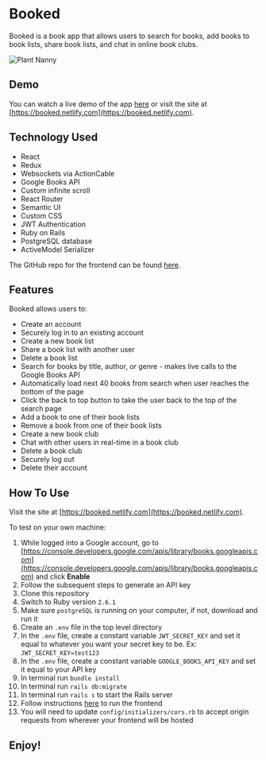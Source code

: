 # Booked

Booked is a book app that allows users to search for books, add books to book lists, share book lists, and chat in online book clubs.

![Plant Nanny](https://user-images.githubusercontent.com/8761638/69591015-5bb54d00-0fbf-11ea-8bc3-47d08e74aac8.png)

## Demo

You can watch a live demo of the app [here](#) or visit the site at [https://booked.netlify.com](https://booked.netlify.com).

## Technology Used

* React
* Redux
* Websockets via ActionCable
* Google Books API
* Custom infinite scroll
* React Router
* Semantic UI
* Custom CSS
* JWT Authentication
* Ruby on Rails
* PostgreSQL database
* ActiveModel Serializer

The GitHub repo for the frontend can be found [here](https://github.com/aresnik11/booked-frontend).

## Features

Booked allows users to:

* Create an account
* Securely log in to an existing account
* Create a new book list
* Share a book list with another user
* Delete a book list
* Search for books by title, author, or genre - makes live calls to the Google Books API
* Automatically load next 40 books from search when user reaches the bottom of the page
* Click the back to top button to take the user back to the top of the search page
* Add a book to one of their book lists
* Remove a book from one of their book lists
* Create a new book club
* Chat with other users in real-time in a book club
* Delete a book club
* Securely log out
* Delete their account

## How To Use

Visit the site at [https://booked.netlify.com](https://booked.netlify.com).

To test on your own machine:
1. While logged into a Google account, go to [https://console.developers.google.com/apis/library/books.googleapis.com](https://console.developers.google.com/apis/library/books.googleapis.com) and click **Enable**
2. Follow the subsequent steps to generate an API key
3. Clone this repository
4. Switch to Ruby version `2.6.1`
5. Make sure `postgreSQL` is running on your computer, if not, download and run it
6. Create an `.env` file in the top level directory
7. In the `.env` file, create a constant variable `JWT_SECRET_KEY` and set it equal to whatever you want your secret key to be. Ex: `JWT_SECRET_KEY=test123`
8. In the `.env` file, create a constant variable `GOOGLE_BOOKS_API_KEY` and set it equal to your API key
9. In terminal run `bundle install`
10. In terminal run `rails db:migrate`
11. In terminal run `rails s` to start the Rails server
12. Follow instructions [here](https://github.com/aresnik11/booked-frontend) to run the frontend
13. You will need to update `config/initializers/cors.rb` to accept origin requests from wherever your frontend will be hosted

## Enjoy!
